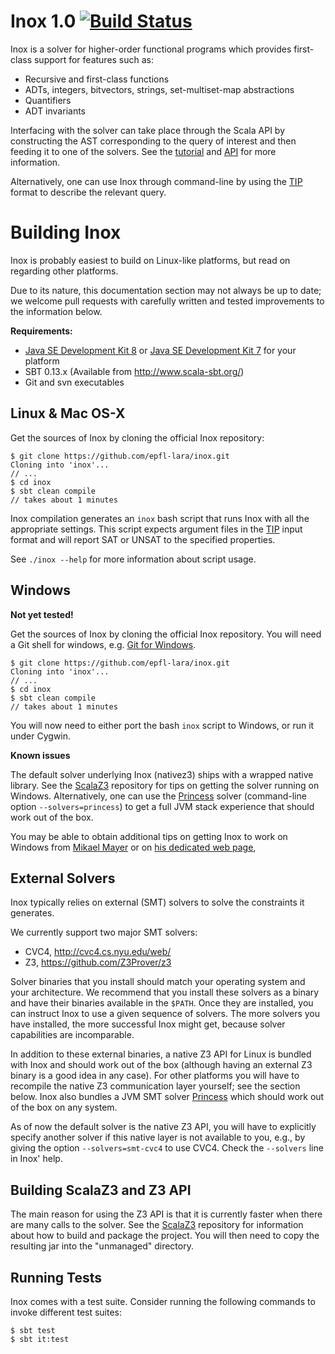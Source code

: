 Inox 1.0 [![Build Status](http://laraquad4.epfl.ch:9000/epfl-lara/inox/status/master)](http://laraquad4.epfl.ch:9000/epfl-lara/inox)
==========

Inox is a solver for higher-order functional programs which provides first-class support for
features such as:
- Recursive and first-class functions
- ADTs, integers, bitvectors, strings, set-multiset-map abstractions
- Quantifiers
- ADT invariants

Interfacing with the solver can take place through the Scala API by constructing the AST
corresponding to the query of interest and then feeding it to one of the solvers.
See the [tutorial](src/doc/tutorial.md) and [API](src/doc/API.md) for more information.

Alternatively, one can use Inox through command-line by using the [TIP](https://tip-org.github.io/) format
to describe the relevant query.

Building Inox
===============

Inox is probably easiest to build on Linux-like platforms, but read on regarding other platforms.

Due to its nature, this documentation section may not always
be up to date; we welcome pull requests with carefully
written and tested improvements to the information below.

**Requirements:**

* [Java SE Development Kit 8](http://www.oracle.com/technetwork/java/javase/downloads/jdk8-downloads-2133151.html) or [Java SE Development Kit 7](http://www.oracle.com/technetwork/java/javase/downloads/jdk7-downloads-1880260.html) for your platform
* SBT 0.13.x (Available from http://www.scala-sbt.org/)
* Git and svn executables

Linux & Mac OS-X
----------------

Get the sources of Inox by cloning the official Inox repository:

```
$ git clone https://github.com/epfl-lara/inox.git
Cloning into 'inox'...
// ...
$ cd inox
$ sbt clean compile
// takes about 1 minutes
```
 
Inox compilation generates an ``inox`` bash script that runs Inox with all
the appropriate settings. This script expects argument files in the
[TIP](https://tip-org.github.io/) input format and will report SAT or UNSAT
to the specified properties.

See ``./inox --help`` for more information about script usage.

Windows
-------

__Not yet tested!__

Get the sources of Inox by cloning the official Inox
repository. You will need a Git shell for windows, e.g. 
[Git for Windows](https://git-for-windows.github.io/).

```
$ git clone https://github.com/epfl-lara/inox.git
Cloning into 'inox'...
// ...
$ cd inox
$ sbt clean compile
// takes about 1 minutes
```
 
You will now need to either port the bash ``inox`` script to Windows, or run it
under Cygwin.

**Known issues**

The default solver underlying Inox (nativez3) ships with a wrapped native library.
See the [ScalaZ3](https://github.com/epfl-lara/ScalaZ3) repository for tips on getting
the solver running on Windows. Alternatively, one can use the
[Princess](http://www.philipp.ruemmer.org/princess.shtml) solver
(command-line option ``--solvers=princess``) to get a full JVM stack experience that
should work out of the box.

You may be able to obtain additional tips on getting Inox to work on Windows 
from [Mikael Mayer](http://people.epfl.ch/mikael.mayer) or on [his dedicated web page](http://lara.epfl.ch/~mayer/leon/),

External Solvers
----------------

Inox typically relies on external (SMT) solvers to solve the constraints it generates. 

We currently support two major SMT solvers:

  * CVC4, http://cvc4.cs.nyu.edu/web/
  * Z3, https://github.com/Z3Prover/z3

Solver binaries that you install should match your operating
system and your architecture.  We recommend that you install
these solvers as a binary and have their binaries available
in the ``$PATH``.  Once they are installed, you can instruct
Inox to use a given sequence of solvers.  The more solvers
you have installed, the more successful Inox might get,
because solver capabilities are incomparable.

In addition to these external binaries, a native Z3 API for
Linux is bundled with Inox and should work out of the box
(although having an external Z3 binary is a good idea in any
case). For other platforms you will have to recompile the
native Z3 communication layer yourself; see the section
below. Inox also bundles a JVM SMT solver
[Princess](http://www.philipp.ruemmer.org/princess.shtml) which
should work out of the box on any system.

As of now the default solver is the native Z3 API, you will
have to explicitly specify another solver if this native
layer is not available to you, e.g., by giving the option
``--solvers=smt-cvc4`` to use CVC4. Check the ``--solvers``
line in Inox' help.

Building ScalaZ3 and Z3 API
---------------------------

The main reason for using the Z3 API is that it is currently
faster when there are many calls to the solver. See the
[ScalaZ3](https://github.com/epfl-lara/ScalaZ3) repository for
information about how to build and package the project. You will
then need to copy the resulting jar into the "unmanaged" directory.

Running Tests
-------------

Inox comes with a test suite. Consider running the following commands to
invoke different test suites:

```
$ sbt test
$ sbt it:test
```
